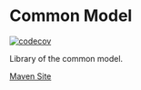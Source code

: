 # Common Model

[![codecov](https://codecov.io/gh/bremersee/common-model/branch/1.1.master/graph/badge.svg)](https://codecov.io/gh/bremersee/common-model)

Library of the common model.

[Maven Site](https://nexus.bremersee.org/repository/maven-sites/common-model/1.1.11-SNAPSHOT/index.html)
